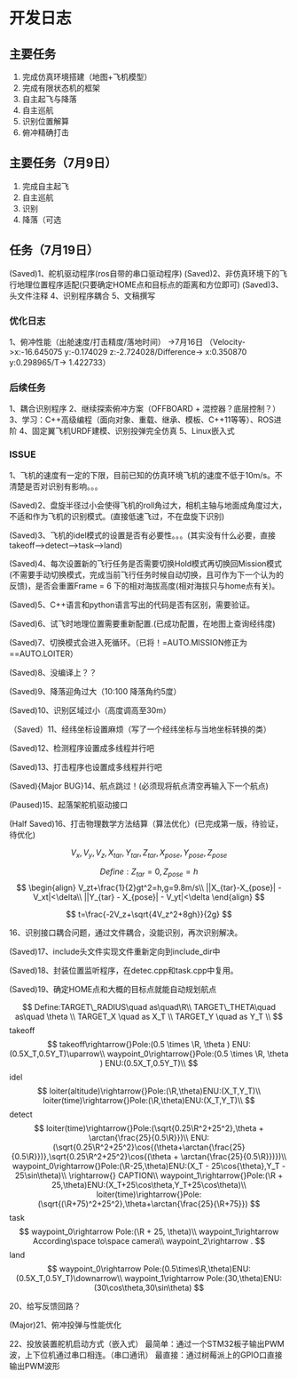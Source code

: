 # 开发日志

## 主要任务

1. 完成仿真环境搭建（地图+飞机模型）
2. 完成有限状态机的框架
3. 自主起飞与降落
4. 自主巡航
5. 识别位置解算
6. 俯冲精确打击

## 主要任务（7月9日）

1. 完成自主起飞
2. 自主巡航
3. 识别
4. 降落（可选

## 任务（7月19日）

(Saved)1、舵机驱动程序(ros自带的串口驱动程序)
(Saved)2、非仿真环境下的飞行地理位置程序适配(只要确定HOME点和目标点的距离和方位即可)
(Saved)3、头文件注释
4、识别程序耦合
5、文稿撰写

### 优化日志

1、俯冲性能（出舱速度/打击精度/落地时间）
->7月16日 （Velocity->x:-16.645075 y:-0.174029 z:-2.724028/Difference-> x:0.350870 y:0.298965/T-> 1.422733）

### 后续任务

1、耦合识别程序
2、继续探索俯冲方案（OFFBOARD + 混控器？底层控制？）
3、学习：C++高级编程（面向对象、重载、继承、模板、C++11等等）、ROS进阶
4、固定翼飞机URDF建模、识别投弹完全仿真
5、Linux嵌入式

### ISSUE

1、飞机的速度有一定的下限，目前已知的仿真环境飞机的速度不低于10m/s。不清楚是否对识别有影响。。。

(Saved)2、盘旋半径过小会使得飞机的roll角过大，相机主轴与地面成角度过大，不适和作为飞机的识别模式。(直接低速飞过，不在盘旋下识别)

(Saved)3、飞机的idel模式的设置是否有必要性。。。(其实没有什么必要，直接takeoff-->detect-->task-->land)

(Saved)4、每次设置新的飞行任务是否需要切换Hold模式再切换回Mission模式(不需要手动切换模式，完成当前飞行任务时候自动切换，且可作为下一个认为的反馈)，是否会重置Frame = 6 下的相对海拔高度(相对海拔只与home点有关)。

(Saved)5、C++语言和python语言写出的代码是否有区别，需要验证。

(Saved)6、试飞时地理位置需要重新配置.(已成功配置，在地图上查询经纬度)

(Saved)7、切换模式会进入死循环。（已将！=AUTO.MISSION修正为==AUTO.LOITER）

(Saved)8、没编译上？？

(Saved)9、降落迎角过大（10:100 降落角约5度）

(Saved)10、识别区域过小（高度调高至30m）

（Saved）11、经纬坐标设置麻烦（写了一个经纬坐标与当地坐标转换的类）

(Saved)12、检测程序设置成多线程并行吧

(Saved)13、打击程序也设置成多线程并行吧

(Saved){Major BUG}14、航点跳过！(必须现将航点清空再输入下一个航点)

(Paused)15、起落架舵机驱动接口

(Half Saved)16、打击物理数学方法结算（算法优化）(已完成第一版，待验证，待优化)

$$
V_x,V_y,V_z,X_{tar},Y_{tar},Z_{tar},X_{pose},Y_{pose},Z_{pose}
$$

$$
Define:Z_{tar} = 0,Z_{pose} = h
$$
$$
\begin{align}
    V_zt+\frac{1}{2}gt^2=h,g=9.8m/s\\
    ||X_{tar}-X_{pose}| - V_xt|<\delta\\
    ||Y_{tar} - X_{pose}| - V_yt|<\delta
\end{align}
$$

$$
t=\frac{-2V_z+\sqrt{4V_z^2+8gh}}{2g}
$$

16、识别接口耦合问题，通过文件耦合，没能识别，再次识别解决。

(Saved)17、include头文件实现文件重新定向到include_dir中

(Saved)18、封装位置监听程序，在detec.cpp和task.cpp中复用。

(Saved)19、确定HOME点和大概的目标点就能自动规划航点

$$
Define:TARGET\_RADIUS\quad as\quad\R\\
TARGET\_THETA\quad as\quad \theta \\
TARGET_X \quad as X_T \\
TARGET_Y \quad as Y_T \\
$$
takeoff
$$
takeoff\rightarrow{}Pole:(0.5 \times \R, \theta ) ENU:(0.5X_T,0.5Y_T)\uparrow\\
waypoint_0\rightarrow{}Pole:(0.5 \times \R, \theta ) ENU:(0.5X_T,0.5Y_T)\\
$$
idel
$$
loiter(altitude)\rightarrow{}Pole:(\R,\theta)ENU:(X_T,Y_T)\\
loiter(time)\rightarrow{}Pole:(\R,\theta)ENU:(X_T,Y_T)\\
$$
detect
$$
loiter(time)\rightarrow{}Pole:(\sqrt{0.25\R^2+25^2},\theta + \arctan{\frac{25}{0.5\R}})\\
ENU:(\sqrt{0.25\R^2+25^2}\cos{(\theta+\arctan{\frac{25}{0.5\R}})},\sqrt{0.25\R^2+25^2}\cos{(\theta + \arctan{\frac{25}{0.5\R}})})\\
waypoint_0\rightarrow{}Pole:(\R-25,\theta)ENU:(X_T - 25\cos{\theta},Y_T - 25\sin\theta)\\
\rightarrow{} CAPTION\\
waypoint_1\rightarrow{}Pole:(\R + 25,\theta)ENU:(X_T+25\cos\theta,Y_T+25\cos\theta)\\
loiter(time)\rightarrow{}Pole:(\sqrt{(\R+75)^2+25^2},\theta+\arctan{\frac{25}{\R+75}})
$$
task
$$
waypoint_0\rightarrow Pole:(\R + 25, \theta)\\
waypoint_1\rightarrow According\space to\space camera\\
waypoint_2\rightarrow .
$$
land
$$
waypoint_0\rightarrow Pole:(0.5\times\R,\theta)ENU:(0.5X_T,0.5Y_T)\downarrow\\
waypoint_1\rightarrow Pole:(30,\theta)ENU:(30\cos\theta,30\sin\theta)
$$

20、给写反馈回路？

(Major)21、俯冲投弹与性能优化

22、投放装置舵机启动方式（嵌入式）
最简单：通过一个STM32板子输出PWM波，上下位机通过串口相连。（串口通讯）
最直接：通过树莓派上的GPIO口直接输出PWM波形
